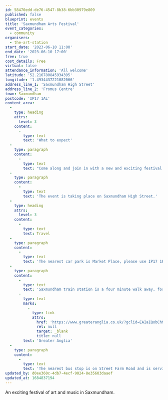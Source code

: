 ```yaml
---
id: 58470edd-de76-4547-8b38-6bb30979e809
published: false
blueprint: events
title: 'Saxmundham Arts Festival'
event_categories:
  - community
organisers:
  - the-art-station
start_date: '2023-06-10 11:00'
end_date: '2023-06-10 17:00'
free: true
cost_details: Free
virtual: false
attendance_information: 'All welcome'
latitude: '52.216780845934395'
longitude: '1.4934437221082066'
address_line_1: 'Saxmundham High Street'
address_line_2: 'Fromus Centre'
town: Saxmundham
postcode: 'IP17 1AL'
content_area:
  -
    type: heading
    attrs:
      level: 3
    content:
      -
        type: text
        text: 'What to expect'
  -
    type: paragraph
    content:
      -
        type: text
        text: "Come along and join in with a new and exciting festival of art and music happening in Saxmundham. There will be artist-led workshops, music from young local bands and musicians, DJ's, tasty food and drink and fun activities for all age groups - and the festival is FREE!"
  -
    type: paragraph
    content:
      -
        type: text
        text: 'The event is taking place on Saxmundham High Street.'
  -
    type: heading
    attrs:
      level: 3
    content:
      -
        type: text
        text: Travel
  -
    type: paragraph
    content:
      -
        type: text
        text: 'The nearest car park is Market Place, please use IP17 1FX for Sat Navs.'
  -
    type: paragraph
    content:
      -
        type: text
        text: 'Saxmundham train station is a four minute walk away, for rail times, visit '
      -
        type: text
        marks:
          -
            type: link
            attrs:
              href: 'https://www.greateranglia.co.uk/?gclid=EAIaIQobChMIzK6Qk5uL_wIV7opoCR2XmgQyEAAYASAAEgJ-uvD_BwE'
              rel: null
              target: _blank
              title: null
        text: 'Greater Anglia'
  -
    type: paragraph
    content:
      -
        type: text
        text: 'The nearest bus stop is on Street Farm Road and is serviced by the 64 Ipswich Reds.'
updated_by: d0ee360c-4db7-4ecf-9024-8e35603daaef
updated_at: 1684837194
---
```

An exciting festival of art and music in Saxmundham.